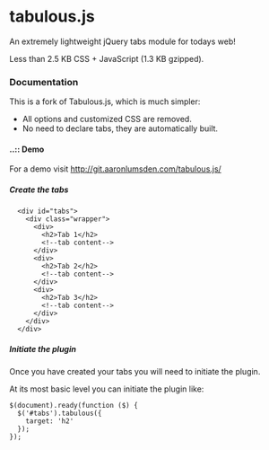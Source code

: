 tabulous.js
===========

An extremely lightweight jQuery tabs module for todays web!

Less than 2.5 KB CSS + JavaScript (1.3 KB gzipped).

### Documentation

This is a fork of Tabulous.js, which is much simpler:

* All options and customized CSS are removed.
* No need to declare tabs, they are automatically built.

#### ..:: Demo
For a demo visit http://git.aaronlumsden.com/tabulous.js/

##### Create the tabs

`````
  <div id="tabs">
    <div class="wrapper">
      <div>
        <h2>Tab 1</h2>
        <!--tab content-->
      </div>
      <div>
        <h2>Tab 2</h2>
        <!--tab content-->
      </div>
      <div>
        <h2>Tab 3</h2>
        <!--tab content-->
      </div>
    </div>
  </div>
`````
##### Initiate the plugin

Once you have created your tabs you will need to initiate the plugin.

At its most basic level you can initiate the plugin like:

`````					
$(document).ready(function ($) {
  $('#tabs').tabulous({
    target: 'h2'
  });
});
`````
